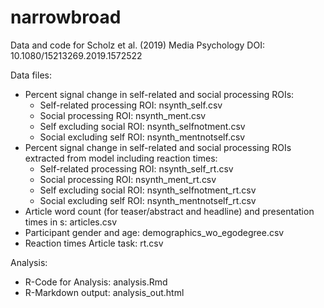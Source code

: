 # narrowbroad
Data and code for Scholz et al. (2019) Media Psychology DOI: 10.1080/15213269.2019.1572522


Data files:
- Percent signal change in self-related and social processing ROIs:
  - Self-related processing ROI: nsynth_self.csv
  - Social processing ROI: nsynth_ment.csv
  - Self excluding social ROI: nsynth_selfnotment.csv
  - Social excluding self ROI: nsynth_mentnotself.csv
- Percent signal change in self-related and social processing ROIs extracted from model including reaction times:
  - Self-related processing ROI: nsynth_self_rt.csv
  - Social processing ROI: nsynth_ment_rt.csv
  - Self excluding social ROI: nsynth_selfnotment_rt.csv
  - Social excluding self ROI: nsynth_mentnotself_rt.csv
- Article word count (for teaser/abstract and headline) and presentation times in s: articles.csv
- Participant gender and age: demographics_wo_egodegree.csv
- Reaction times Article task: rt.csv

Analysis:
- R-Code for Analysis: analysis.Rmd
- R-Markdown output: analysis_out.html
